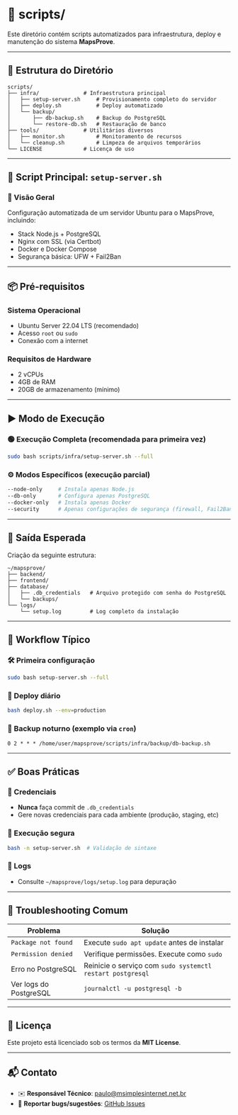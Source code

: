 # 📂 scripts/

Este diretório contém scripts automatizados para infraestrutura, deploy e manutenção do sistema **MapsProve**.

---

## 📁 Estrutura do Diretório

```
scripts/
├── infra/              # Infraestrutura principal
│   ├── setup-server.sh     # Provisionamento completo do servidor
│   ├── deploy.sh           # Deploy automatizado
│   └── backup/
│       ├── db-backup.sh    # Backup do PostgreSQL
│       └── restore-db.sh   # Restauração de banco
├── tools/              # Utilitários diversos
│   ├── monitor.sh          # Monitoramento de recursos
│   └── cleanup.sh          # Limpeza de arquivos temporários
└── LICENSE             # Licença de uso
```

---

## 🚀 Script Principal: `setup-server.sh`

### 🔎 Visão Geral

Configuração automatizada de um servidor Ubuntu para o MapsProve, incluindo:

- Stack Node.js + PostgreSQL
- Nginx com SSL (via Certbot)
- Docker e Docker Compose
- Segurança básica: UFW + Fail2Ban

---

## 📦 Pré-requisitos

### Sistema Operacional
- Ubuntu Server 22.04 LTS (recomendado)
- Acesso `root` ou `sudo`
- Conexão com a internet

### Requisitos de Hardware
- 2 vCPUs
- 4GB de RAM
- 20GB de armazenamento (mínimo)

---

## ▶️ Modo de Execução

### 🟢 Execução Completa (recomendada para primeira vez)

```bash
sudo bash scripts/infra/setup-server.sh --full
```

### ⚙️ Modos Específicos (execução parcial)

```bash
--node-only     # Instala apenas Node.js
--db-only       # Configura apenas PostgreSQL
--docker-only   # Instala apenas Docker
--security      # Apenas configurações de segurança (firewall, Fail2Ban)
```

---

## 📂 Saída Esperada

Criação da seguinte estrutura:

```
~/mapsprove/
├── backend/
├── frontend/
├── database/
│   ├── .db_credentials   # Arquivo protegido com senha do PostgreSQL
│   └── backups/
└── logs/
    └── setup.log         # Log completo da instalação
```

---

## 🧭 Workflow Típico

### 🛠️ Primeira configuração
```bash
sudo bash setup-server.sh --full
```

### 🚀 Deploy diário
```bash
bash deploy.sh --env=production
```

### 🔁 Backup noturno (exemplo via `cron`)
```cron
0 2 * * * /home/user/mapsprove/scripts/infra/backup/db-backup.sh
```

---

## ✅ Boas Práticas

### 🔐 Credenciais
- **Nunca** faça commit de `.db_credentials`
- Gere novas credenciais para cada ambiente (produção, staging, etc)

### 🧪 Execução segura
```bash
bash -n setup-server.sh  # Validação de sintaxe
```

### 📝 Logs
- Consulte `~/mapsprove/logs/setup.log` para depuração

---

## 🧯 Troubleshooting Comum

| Problema                        | Solução                                                                 |
|--------------------------------|-------------------------------------------------------------------------|
| `Package not found`            | Execute `sudo apt update` antes de instalar                            |
| `Permission denied`            | Verifique permissões. Execute como `sudo`                              |
| Erro no PostgreSQL             | Reinicie o serviço com `sudo systemctl restart postgresql`             |
| Ver logs do PostgreSQL         | `journalctl -u postgresql -b`                                          |

---

## 📄 Licença

Este projeto está licenciado sob os termos da **MIT License**.

---

## 📬 Contato

- ✉️ **Responsável Técnico**: [paulo@msimplesinternet.net.br](mailto:paulo@msimplesinternet.net.br)
- 🐛 **Reportar bugs/sugestões**: [GitHub Issues](https://github.com/kaled182/mapsprove/issues)
